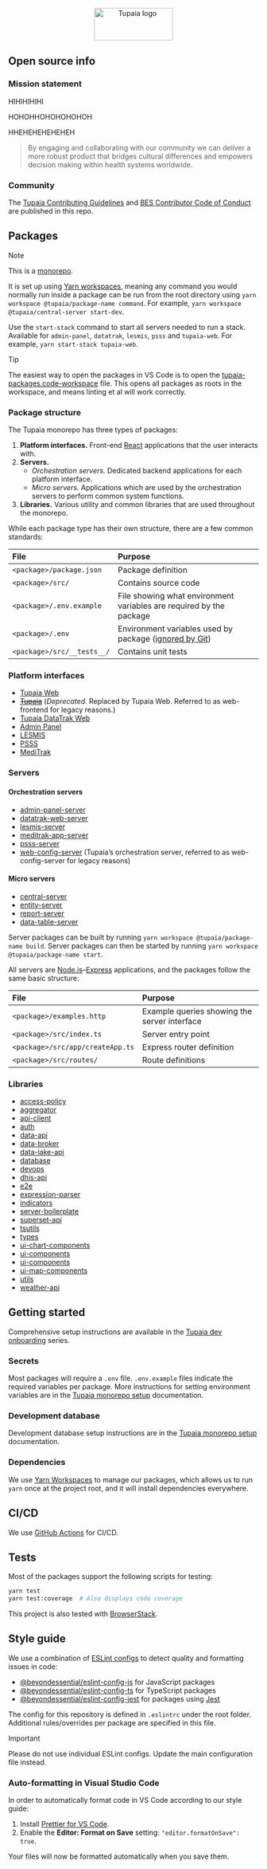 <p align="center">
	<a href="https://tupaia.org">
		<img alt="Tupaia logo" src="https://github.com/beyondessential/tupaia/assets/33956381/314d7a34-b816-474d-a6f3-5ae2698e6b8a" width="158" height="65" />
	</a>
</p>

## Open source info

### Mission statement

HIHIHIHIHI

HOHOHHOHOHOHOHOH

HHEHEHEHEHEHEH

> By engaging and collaborating with our community we can deliver a more robust product that bridges cultural differences and empowers decision making within health systems worldwide.

### Community

The [Tupaia Contributing Guidelines](/.github/CONTRIBUTING.md) and [BES Contributor Code of Conduct](/.github/CODE_OF_CONDUCT.md) are published in this repo.

## Packages

> [!NOTE]
> This is a [monorepo](https://github.com/babel/babel/blob/master/doc/design/monorepo.md).

It is set up using [Yarn workspaces](https://yarnpkg.com/features/workspaces), meaning any command you would normally run inside a package can be run from the root directory using `yarn workspace @tupaia/package-name command`. For example, `yarn workspace @tupaia/central-server start-dev`.

Use the `start-stack` command to start all servers needed to run a stack. Available for `admin-panel`, `datatrak`, `lesmis`, `psss` and `tupaia-web`. For example, `yarn start-stack tupaia-web`.

> [!TIP]
> The easiest way to open the packages in VS Code is to open the [tupaia-packages.code-workspace](/tupaia-packages.code-workspace) file. This opens all packages as roots in the workspace, and means linting et al will work correctly.

### Package structure

The Tupaia monorepo has three types of packages:

1. **Platform interfaces.** Front-end [React](https://react.dev) applications that the user interacts with.
2. **Servers.**
   - _Orchestration servers._ Dedicated backend applications for each platform interface.
   - _Micro servers._ Applications which are used by the orchestration servers to perform common system functions.
3. **Libraries.** Various utility and common libraries that are used throughout the monorepo.

While each package type has their own structure, there are a few common standards:

| File                       | Purpose                                                                  |
| :------------------------- | :----------------------------------------------------------------------- |
| `<package>/package.json`   | Package definition                                                       |
| `<package>/src/`           | Contains source code                                                     |
| `<package>/.env.example`   | File showing what environment variables are required by the package      |
| `<package>/.env`           | Environment variables used by package ([ignored by Git](/.gitignore#L1)) |
| `<package>/src/__tests__/` | Contains unit tests                                                      |

### Platform interfaces

- [Tupaia Web](/packages/tupaia-web/README.md)
- ~~[Tupaia](/packages/web-frontend/README.md)~~ (_Deprecated._ Replaced by Tupaia Web. Referred to as web-frontend for legacy reasons.)
- [Tupaia DataTrak Web](/packages/datatrak-web/README.md)
- [Admin Panel](/packages/admin-panel/README.md)
- [LESMIS](/packages/lesmis/README.md)
- [PSSS](/packages/psss/README.md)
- [MediTrak](/packages/meditrak-app/README.md)

### Servers

#### Orchestration servers

- [admin-panel-server](/packages/admin-panel-server/README.md)
- [datatrak-web-server](/packages/datatrak-web-server/README.md)
- [lesmis-server](/packages/lesmis-server/README.md)
- [meditrak-app-server](/packages/meditrak-app-server/README.md)
- [psss-server](/packages/psss-server/README.md)
- [web-config-server](/packages/web-config-server/README.md) (Tupaia’s orchestration server, referred to as web-config-server for legacy reasons)

#### Micro servers

- [central-server](/packages/central-server/README.md)
- [entity-server](/packages/entity-server/README.md)
- [report-server](/packages/report-server/README.md)
- [data-table-server](/packages/data-table-server/README.md)

Server packages can be built by running `yarn workspace @tupaia/package-name build`. Server packages can then be started by running `yarn workspace @tupaia/package-name start`.

All servers are [Node.js](https://nodejs.org)–[Express](https://expressjs.com) applications, and the packages follow the same basic structure:

| File                             | Purpose                                      |
| :------------------------------- | :------------------------------------------- |
| `<package>/examples.http`        | Example queries showing the server interface |
| `<package>/src/index.ts`         | Server entry point                           |
| `<package>/src/app/createApp.ts` | Express router definition                    |
| `<package>/src/routes/`          | Route definitions                            |

### Libraries

- [access-policy](/packages/access-policy/README.md)
- [aggregator](/packages/aggregator/README.md)
- [api-client](/packages/api-client/README.md)
- [auth](/packages/auth/README.md)
- [data-api](/packages/data-api/README.md)
- [data-broker](/packages/data-broker/README.md)
- [data-lake-api](/packages/data-lake-api/README.md)
- [database](/packages/database/README.md)
- [devops](/packages/devops/README.md)
- [dhis-api](/packages/dhis-api/README.md)
- [e2e](/packages/e2e/README.md)
- [expression-parser](/packages/expression-parser/README.md)
- [indicators](/packages/indicators/README.md)
- [server-boilerplate](/packages/server-boilerplate/README.md)
- [superset-api](/packages/superset-api/README.md)
- [tsutils](/packages/tsutils/README.md)
- [types](/packages/types/README.md)
- [ui-chart-components](/packages/ui-chart-components/README.md)
- [ui-components](/packages/ui-components/README.md)
- [ui-components](/packages/ui-components/README.md)
- [ui-map-components](/packages/ui-map-components/README.md)
- [utils](/packages/utils/README.md)
- [weather-api](/packages/weather-api/README.md)

## Getting started

Comprehensive setup instructions are available in the [Tupaia dev onboarding](https://beyond-essential.slab.com/posts/tupaia-system-architecture-bx4yroqt) series.

### Secrets

Most packages will require a `.env` file. `.env.example` files indicate the required variables per package. More instructions for setting environment variables are in the [Tupaia monorepo setup](https://beyond-essential.slab.com/posts/tupaia-monorepo-setup-v5egpdpq#hvfnz-set-environment-variables) documentation.

### Development database

Development database setup instructions are in the [Tupaia monorepo setup](https://beyond-essential.slab.com/posts/tupaia-monorepo-setup-v5egpdpq#hs8ne-set-up-database) documentation.

### Dependencies

We use [Yarn Workspaces](https://yarnpkg.com/features/workspaces) to manage our packages, which allows us to run `yarn` once at the project root, and it will install dependencies everywhere.

## CI/CD

We use [GitHub Actions](https://docs.github.com/en/actions) for CI/CD.

## Tests

Most of the packages support the following scripts for testing:

```sh
yarn test
yarn test:coverage  # Also displays code coverage
```

This project is also tested with [BrowserStack](https://www.browserstack.com).

## Style guide

We use a combination of [ESLint configs](https://eslint.org/docs/user-guide/configuring) to detect quality and formatting issues in code:

- [@beyondessential/eslint-config-js](https://www.npmjs.com/package/@beyondessential/eslint-config-js) for JavaScript packages
- [@beyondessential/eslint-config-ts](https://www.npmjs.com/package/@beyondessential/eslint-config-ts) for TypeScript packages
- [@beyondessential/eslint-config-jest](https://www.npmjs.com/package/@beyondessential/eslint-config-jest) for packages using [Jest](https://jestjs.io)

The config for this repository is defined in `.eslintrc` under the root folder. Additional rules/overrides per package are specified in this file.

> [!IMPORTANT]
> Please do not use individual ESLint configs. Update the main configuration file instead.

### Auto-formatting in Visual Studio Code

In order to automatically format code in VS Code according to our style guide:

1. Install [Prettier for VS Code](https://marketplace.visualstudio.com/items?itemName=esbenp.prettier-vscode).
2. Enable the **Editor: Format on Save** setting: `"editor.formatOnSave": true`.

Your files will now be formatted automatically when you save them.
